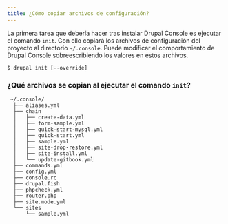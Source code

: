 ```yaml
---
title: ¿Cómo copiar archivos de configuración?
---
```


La primera tarea que debería hacer tras instalar Drupal Console es ejecutar el comando `init`. Con ello copiará los archivos de configuración del proyecto al directorio `~/.console`. Puede modificar el comportamiento de Drupal Console sobreescribiendo los valores en estos archivos.
 
 ```
 $ drupal init [--override]
 ```
 
### ¿Qué archivos se copian al ejecutar el comando `init`?
```
 ~/.console/
  ├── aliases.yml
  ├── chain
  │   ├── create-data.yml
  │   ├── form-sample.yml
  │   ├── quick-start-mysql.yml
  │   ├── quick-start.yml
  │   ├── sample.yml
  │   ├── site-drop-restore.yml
  │   ├── site-install.yml
  │   └── update-gitbook.yml
  ├── commands.yml
  ├── config.yml
  ├── console.rc
  ├── drupal.fish
  ├── phpcheck.yml
  ├── router.php
  ├── site.mode.yml
  └── sites
      └── sample.yml
```
